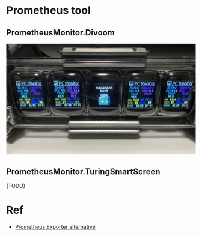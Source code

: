 # Prometheus tool

## PrometheusMonitor.Divoom

![divoom](https://github.com/usausa/prometheus-tool/blob/main/Document/divoom-timegate.jpg)

## PrometheusMonitor.TuringSmartScreen

(TODO)

# Ref

- [Prometheus Exporter alternative](https://github.com/usausa/prometheus-exporter-alternative)
